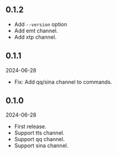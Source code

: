 ## 0.1.2

- Add `--version` option
- Add emt channel.
- Add xtp channel.

## 0.1.1

2024-06-28

- Fix: Add qq/sina channel to commands.

## 0.1.0

2024-06-28

- First release.
- Support tts channel.
- Support qq channel.
- Support sina channel.
